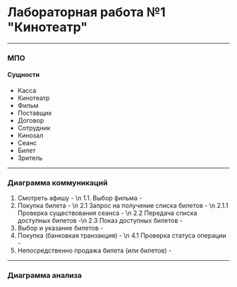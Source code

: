 # Лабораторная работа №1 "Кинотеатр"

---

### МПО
#### Сущности
- Касса 
- Кинотеатр
- Фильм
- Поставщик
- Договор
- Сотрудник
- Кинозал
- Сеанс
- Билет
- Зритель

---

### Диаграмма коммуникаций
1. Смотреть афишу - \n
1.1. Выбор фильма -
2. Покупка билета - \n
2.1 Запрос на получение списка билетов - \n
2.1.1 Проверка существования сеанса - \n
2.2 Передача списка доступных билетов -\n
2.3 Показ доступных билетов -
3. Выбор и указание билетов -
4. Покупка (банковкая транзакция) - \n
4.1 Проверка статуса операции -
5. Непосредственно продажа билета (или билетов) -

---

### Диаграмма анализа
